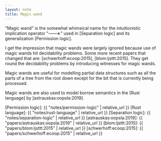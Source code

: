 ```yaml
---
layout: note
title: Magic wand
---
```


"Magic wand" is the somewhat whimsical name for the intuitionistic implication
operator "——∗" used in [Separation logic] and its generalization [Permission
logic].

I get the impression that magic wands were largely ignored because use of magic
wands hit decidability problems.
Some more recent papers that changed that are:
[schwerhoff:ecoop:2015],
[blom:ijsttt:2015].
They get round the decidability problems by introducing witnesses for
magic wands.

Magic wands are useful for modelling partial data structures such as
all the parts of a tree from the root down except for the bit that is
currently being processed.

Magic wands are also used to model borrow semantics in the [Rust language] by
[astrauskas:oopsla:2019].

[Permission logic]: {{ "notes/permission-logic" | relative_url }}
[Rust language]: {{ "notes/rust-language" | relative_url }}
[Separation logic]: {{ "notes/separation-logic" | relative_url }}
[astrauskas:oopsla:2019]: {{ "papers/astrauskas:oopsla:2019" | relative_url }}
[blom:ijsttt:2015]: {{ "papers/blom:ijsttt:2015" | relative_url }}
[schwerhoff:ecoop:2015]: {{ "papers/schwerhoff:ecoop:2015" | relative_url }}
